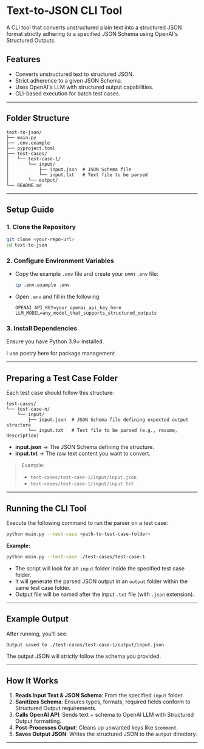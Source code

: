 # Text-to-JSON CLI Tool

A CLI tool that converts unstructured plain text into a structured JSON format strictly adhering to a specified JSON Schema using OpenAI's Structured Outputs.

## Features
- Converts unstructured text to structured JSON.
- Strict adherence to a given JSON Schema.
- Uses OpenAI's LLM with structured output capabilities.
- CLI-based execution for batch test cases.

---

## Folder Structure
```
text-to-json/
├── main.py
├── .env.example
├── pyproject.toml
├── test-cases/
│   └── test-case-1/
│       └── input/
│           ├── input.json  # JSON Schema file
│           └── input.txt   # Text file to be parsed
│       └── output/
└── README.md
```

---

## Setup Guide

### 1. Clone the Repository
```bash
git clone <your-repo-url>
cd text-to-json
```

### 2. Configure Environment Variables
- Copy the example `.env` file and create your own `.env` file:
    ```bash
    cp .env.example .env
    ```
- Open `.env` and fill in the following:
    ```
    OPENAI_API_KEY=your_openai_api_key_here
    LLM_MODEL=any_model_that_supports_structured_outputs
    ```

### 3. Install Dependencies
Ensure you have Python 3.9+ installed.

I use poetry here for package management

---

## Preparing a Test Case Folder

Each test case should follow this structure:

```
test-cases/
└── test-case-n/
    └── input/
        ├── input.json  # JSON Schema file defining expected output structure
        └── input.txt   # Text file to be parsed (e.g., resume, description)
```

- **input.json** → The JSON Schema defining the structure.
- **input.txt** → The raw text content you want to convert.

> Example:
> - `test-cases/test-case-1/input/input.json`
> - `test-cases/test-case-1/input/input.txt`

---

## Running the CLI Tool

Execute the following command to run the parser on a test case:

```bash
python main.py --test-case <path-to-test-case-folder>
```

**Example:**
```bash
python main.py --test-case ./test-cases/test-case-1
```

- The script will look for an `input` folder inside the specified test case folder.
- It will generate the parsed JSON output in an `output` folder within the same test case folder.
- Output file will be named after the input `.txt` file (with `.json` extension).

---

## Example Output

After running, you'll see:
```
Output saved to ./test-cases/test-case-1/output/input.json
```

The output JSON will strictly follow the schema you provided.

---

## How It Works
1. **Reads Input Text & JSON Schema**: From the specified `input` folder.
2. **Sanitizes Schema**: Ensures types, formats, required fields conform to Structured Output requirements.
3. **Calls OpenAI API**: Sends text + schema to OpenAI LLM with Structured Output formatting.
4. **Post-Processes Output**: Cleans up unwanted keys like `$comment`.
5. **Saves Output JSON**: Writes the structured JSON to the `output` directory.

---